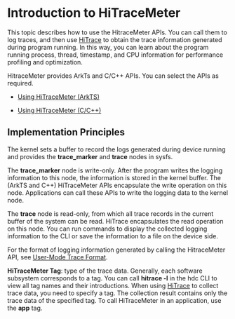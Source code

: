 # Introduction to HiTraceMeter

<!--Kit: Performance Analysis Kit-->
<!--Subsystem: HiviewDFX-->
<!--Owner: @qq_437963121-->
<!--SE: @MontSaintMichel-->
<!--TSE: @gcw_KuLfPSbe-->

This topic describes how to use the HitraceMeter APIs. You can call them to log traces, and then use [HiTrace](hitrace.md) to obtain the trace information generated during program running. In this way, you can learn about the program running process, thread, timestamp, and CPU information for performance profiling and optimization.


HitraceMeter provides ArkTs and C/C++ APIs. You can select the APIs as required.


- [Using HiTraceMeter (ArkTS)](hitracemeter-guidelines-arkts.md)

- [Using HiTraceMeter (C/C++)](hitracemeter-guidelines-ndk.md)


## Implementation Principles

The kernel sets a buffer to record the logs generated during device running and provides the **trace_marker** and **trace** nodes in sysfs.

The **trace_marker** node is write-only. After the program writes the logging information to this node, the information is stored in the kernel buffer. The (ArkTS and C++) HiTraceMeter APIs encapsulate the write operation on this node. Applications can call these APIs to write the logging data to the kernel node.

The **trace** node is read-only, from which all trace records in the current buffer of the system can be read. HiTrace encapsulates the read operation on this node. You can run commands to display the collected logging information to the CLI or save the information to a file on the device side.

For the format of logging information generated by calling the HitraceMeter API, see [User-Mode Trace Format](hitracemeter-view.md#user-mode-trace-format).

**HiTraceMeter Tag**: type of the trace data. Generally, each software subsystem corresponds to a tag. You can call **hitrace -l** in the hdc CLI to view all tag names and their introductions. When using [HiTrace](hitrace.md) to collect trace data, you need to specify a tag. The collection result contains only the trace data of the specified tag. To call HiTraceMeter in an application, use the **app** tag.
